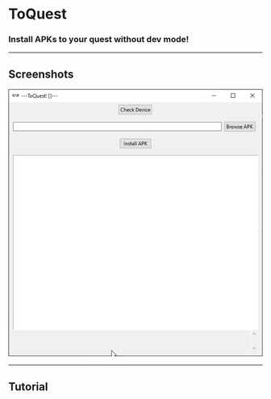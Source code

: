 # ToQuest

### Install APKs to your quest without dev mode!

---------
## Screenshots
![ToQuest](./readme-images/python_2c1TpBweXz.png)

---------
## Tutorial
